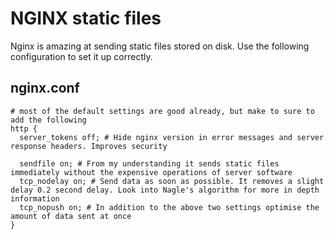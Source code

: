 # NGINX static files

Nginx is amazing at sending static files stored on disk. Use the following configuration to set it up correctly.

## nginx.conf
```
# most of the default settings are good already, but make to sure to add the following
http {
  server_tokens off; # Hide nginx version in error messages and server response headers. Improves security

  sendfile on; # From my understanding it sends static files immediately without the expensive operations of server software
  tcp_nodelay on; # Send data as soon as possible. It removes a slight delay 0.2 second delay. Look into Nagle's algorithm for more in depth information
  tcp_nopush on; # In addition to the above two settings optimise the amount of data sent at once
}
```
